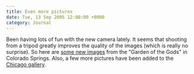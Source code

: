 ```yaml
---
title: Even more pictures
date: Tue, 13 Sep 2005 12:00:00 +0000
category: Journal
---
```


Been having lots of fun with the new camera lately.  It seems that
shooting from a tripod greatly improves the quality of the images (which
is really no surprise).  So here are [some new images](gallery/Colorado/Garden%20of%20the%20Gods/index.html) from the "Garden of
the Gods" in Colorado Springs.  Also, a few more pictures have been
added to the [Chicago gallery](gallery/Illinois/Chicago/index.html).


